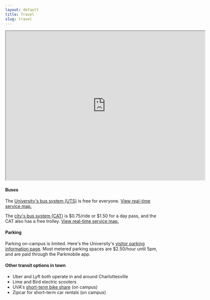 ```yaml
---
layout: default
title: Travel
slug: travel
---
```


<iframe src="https://www.google.com/maps/d/embed?mid=1PxvsYTv3_1-61lYgTfNF33sxZrCIKTAU&hl=en" width="640" height="480"></iframe>

#### Buses

The [University's bus system (UTS)](https://parking.virginia.edu/university-transit-service) is free for everyone. [View real-time service map.](http://uva.transloc.com/)

The [city's bus system (CAT)](http://www.charlottesville.org/departments-and-services/city-services/charlottesville-area-transit-cat/schedules-maps) is $0.75/ride or $1.50 for a day pass, and the CAT also has a free trolley. [View real-time service map.](http://catpublic.etaspot.net/)

#### Parking

Parking on-campus is limited. Here's the University's [visitor parking information page](http://parking.virginia.edu/visitor-parking). Most metered parking spaces are $2.50/hour until 5pm, and are paid through the Parkmobile app.

#### Other transit options in town

* Uber and Lyft both operate in and around Charlottesville
* Lime and Bird electric scooters
* UVA's [short-term bike share](http://ubike.virginia.edu/) (on campus)
* Zipcar for short-term car rentals (on campus)